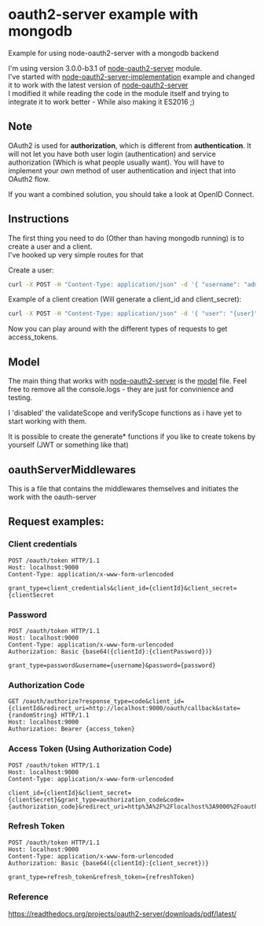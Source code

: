 # oauth2-server example with mongodb

Example for using node-oauth2-server with a mongodb backend

I'm using version 3.0.0-b3.1 of [node-oauth2-server](https://github.com/oauthjs/node-oauth2-server) module.<br>
I've started with [node-oauth2-server-implementation](https://github.com/manjeshpv/node-oauth2-server-implementation) example and changed it to work with the latest version of [node-oauth2-server](https://github.com/oauthjs/node-oauth2-server)<br>
I modified it while reading the code in the module itself and trying to integrate it to work better - While also making it ES2016 ;)

## Note

OAuth2 is used for <b>authorization</b>, which is different from <b>authentication</b>. It will not let you have both user login (authentication) and service authorization (Which is what people usually want).
You will have to implement your own method of user authentication and inject that into OAuth2 flow.

If you want a combined solution, you should take a look at OpenID Connect.

## Instructions

The first thing you need to do (Other than having mongodb running) is to create a user and a client. <br>
I've hooked up very simple routes for that

Create a user:

```bash
curl -X POST -H "Content-Type: application/json" -d '{ "username": "admin", "password": "admin", "scope": "profile" }' "http://localhost:9000/users/"
```

Example of a client creation (Will generate a client_id and client_secret):

```bash
curl -X POST -H "Content-Type: application/json" -d '{ "user": "{user}", "name": "admin", "redirectUris": ["http://localhost:9000/oauth/callback"] }' "http://localhost:9000/clients"
```

Now you can play around with the different types of requests to get access_tokens.

## Model

The main thing that works with [node-oauth2-server](https://github.com/oauthjs/node-oauth2-server) is the [model](./model.js) file.
Feel free to remove all the console.logs - they are just for convinience and testing.

I 'disabled' the validateScope and verifyScope functions as i have yet to start working with them.

It is possible to create the generate\* functions if you like to create tokens by yourself (JWT or something like that)

## oauthServerMiddlewares

This is a file that contains the middlewares themselves and initiates the work with the oauth-server

## Request examples:

### Client credentials

```
POST /oauth/token HTTP/1.1
Host: localhost:9000
Content-Type: application/x-www-form-urlencoded

grant_type=client_credentials&client_id={clientId}&client_secret={clientSecret
```

### Password

```
POST /oauth/token HTTP/1.1
Host: localhost:9000
Content-Type: application/x-www-form-urlencoded
Authorization: Basic {base64({clientId}:{clientPassword})}

grant_type=password&username={username}&password={password}
```

### Authorization Code

```
GET /oauth/authorize?response_type=code&client_id={clientId&redirect_uri=http://localhost:9000/oauth/callback&state={randomString} HTTP/1.1
Host: localhost:9000
Authorization: Bearer {access_token}
```

### Access Token (Using Authorization Code)

```
POST /oauth/token HTTP/1.1
Host: localhost:9000
Content-Type: application/x-www-form-urlencoded

client_id={clientId}&client_secret={clientSecret}&grant_type=authorization_code&code={authorization_code}&redirect_uri=http%3A%2F%2Flocalhost%3A9000%2Foauth%2Fcallback
```

### Refresh Token

```
POST /oauth/token HTTP/1.1
Host: localhost:9000
Content-Type: application/x-www-form-urlencoded
Authorization: Basic {base64({clientId}:{client_secret})}

grant_type=refresh_token&refresh_token={refreshToken}
```


### Reference

https://readthedocs.org/projects/oauth2-server/downloads/pdf/latest/
